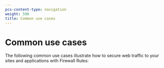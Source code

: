 ```yaml
---
pcx-content-type: navigation
weight: 500
title: Common use cases
---
```


# Common use cases

The following common use cases illustrate how to secure web traffic to your sites and applications with Firewall Rules:

<DirectoryListing path="/recipes" />